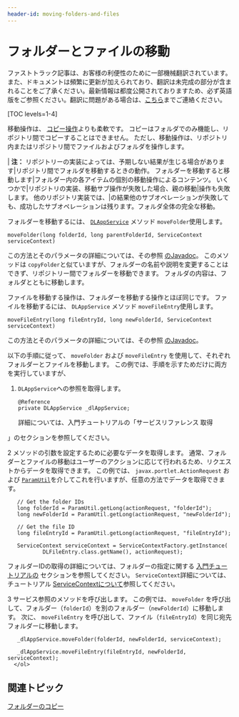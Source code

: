 ```yaml
---
header-id: moving-folders-and-files
---
```


# フォルダーとファイルの移動

<p class="alert alert-info"><span class="wysiwyg-color-blue120">ファストトラック記事は、お客様の利便性のために一部機械翻訳されています。また、ドキュメントは頻繁に更新が加えられており、翻訳は未完成の部分が含まれることをご了承ください。最新情報は都度公開されておりますため、必ず英語版をご参照ください。翻訳に問題がある場合は、<a href="mailto:support-content-jp@liferay.com">こちら</a>までご連絡ください。</span></p>

[TOC levels=1-4]

移動操作は、 [コピー操作](/docs/7-1/tutorials/-/knowledge_base/t/copying-folders)よりも柔軟です。 コピーはフォルダでのみ機能し、リポジトリ間でコピーすることはできません。 ただし、移動操作は、リポジトリ内またはリポジトリ間でファイルおよびフォルダを操作します。

| **注：** リポジトリーの実装によっては、予期しない結果が生じる場合があります|リポジトリ間でフォルダを移動するときの動作。 フォルダーを移動すると移動します|フォルダー内の各アイテムの個別の移動操作によるコンテンツ。 いくつかで|リポジトリの実装、移動サブ操作が失敗した場合、親の移動|操作も失敗します。 他のリポジトリ実装では、|の結果他のサブオペレーションが失敗しても、成功したサブオペレーションは残ります。フォルダ全体の完全な移動。

フォルダーを移動するには、 [`DLAppService`](@platform-ref@/7.1-latest/javadocs/portal-kernel/com/liferay/document/library/kernel/service/DLAppService.html) メソッド `moveFolder`使用します。

    moveFolder(long folderId, long parentFolderId, ServiceContext serviceContext)

この方法とそのパラメータの詳細については、その参照 [のJavadoc](@platform-ref@/7.1-latest/javadocs/portal-kernel/com/liferay/document/library/kernel/service/DLAppService.html#moveFolder-long-long-com.liferay.portal.kernel.service.ServiceContext-)。 このメソッドは `copyFolder`と似ていますが、フォルダーの名前や説明を変更することはできず、リポジトリー間でフォルダーを移動できます。 フォルダの内容は、フォルダとともに移動します。

ファイルを移動する操作は、フォルダーを移動する操作とほぼ同じです。 ファイルを移動するには、 `DLAppService` メソッド `moveFileEntry`使用します。

    moveFileEntry(long fileEntryId, long newFolderId, ServiceContext serviceContext)

この方法とそのパラメータの詳細については、その参照 [のJavadoc](@platform-ref@/7.1-latest/javadocs/portal-kernel/com/liferay/document/library/kernel/service/DLAppService.html#moveFileEntry-long-long-com.liferay.portal.kernel.service.ServiceContext-)。

以下の手順に従って、 `moveFolder` および `moveFileEntry` を使用して、それぞれフォルダーとファイルを移動します。 この例では、手順を示すためだけに両方を実行していますが、

1.  `DLAppService`への参照を取得します。
   
        @Reference
        private DLAppService _dlAppService;

    詳細については、入門チュートリアルの「サービスリファレンス</a> 取得

」のセクションを参照してください。</p></li> 
   
   2  メソッドの引数を設定するために必要なデータを取得します。 通常、フォルダーとファイルの移動はユーザーのアクションに応じて行われるため、リクエストからデータを取得できます。 この例では、 `javax.portlet.ActionRequest` および [`ParamUtil`](@platform-ref@/7.1-latest/javadocs/portal-kernel/com/liferay/portal/kernel/util/ParamUtil.html)を介してこれを行いますが、任意の方法でデータを取得できます。
  
       // Get the folder IDs
       long folderId = ParamUtil.getLong(actionRequest, "folderId");
       long newFolderId = ParamUtil.getLong(actionRequest, "newFolderId");
      
       // Get the file ID
       long fileEntryId = ParamUtil.getLong(actionRequest, "fileEntryId");
      
       ServiceContext serviceContext = ServiceContextFactory.getInstance(
               DLFileEntry.class.getName(), actionRequest);
      
  
  フォルダーIDの取得の詳細については、フォルダーの指定に関する [入門チュートリアルの](/docs/7-1/tutorials/-/knowledge_base/t/getting-started-with-the-documents-and-media-api) セクションを参照してください。 `ServiceContext`詳細については、チュートリアル [ServiceContextについて](/docs/7-1/tutorials/-/knowledge_base/t/understanding-servicecontext)参照してください。

3  サービス参照のメソッドを呼び出します。 この例では、 `moveFolder` を呼び出して、フォルダー（`folderId`）を別のフォルダー（`newFolderId`）に移動します。 次に、 `moveFileEntry` を呼び出して、ファイル（`fileEntryId`）を同じ宛先フォルダーに移動します。
  
       _dlAppService.moveFolder(folderId, newFolderId, serviceContext);
      
       _dlAppService.moveFileEntry(fileEntryId, newFolderId, serviceContext);
      </ol> 



## 関連トピック

[フォルダーのコピー](/docs/7-1/tutorials/-/knowledge_base/t/copying-folders)
